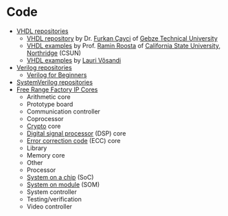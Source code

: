 # Code

* [VHDL repositories](https://github.com/search?q=VHDL)
  * [VHDL repository](https://github.com/fcayci/vhdl-digital-design) by Dr. [Furkan Çayci](https://tr.linkedin.com/in/fcayci) of [Gebze Technical University](https://en.wikipedia.org/wiki/Gebze_Technical_University)
  * [VHDL examples](http://www.csun.edu/edaasic/roosta/VHDL_Examples.pdf) by Prof. [Ramin Roosta](url) of [California State University, Northridge](https://en.wikipedia.org/wiki/California_State_University,_Northridge) (CSUN)
  * [VHDL examples](https://lauri.xn--vsandi-pxa.com/search.html#VHDL) by [Lauri Võsandi](https://lauri.xn--vsandi-pxa.com/)
* [Verilog repositories](https://github.com/search?q=Verilog)
  * [Verilog for Beginners](https://esrd2014.blogspot.com/) 
* [SystemVerilog repositories](https://github.com/search?q=SystemVerilog)
* [Free Range Factory IP Cores](http://freerangefactory.org/cores.html)
  * Arithmetic core
  * Prototype board
  * Communication controller
  * Coprocessor
  * [Crypto](https://en.wikipedia.org/wiki/Cryptography) core
  * [Digital signal processor](https://en.wikipedia.org/wiki/Digital_signal_processor) (DSP) core
  * [Error correction code](https://en.wikipedia.org/wiki/Error_correction_code) (ECC) core
  * Library
  * Memory core
  * Other
  * Processor
  * [System on a chip](https://en.wikipedia.org/wiki/System_on_a_chip) (SoC)
  * [System on module](https://en.wikipedia.org/wiki/System_on_module) (SOM)
  * System controller
  * Testing/verification
  * Video controller
